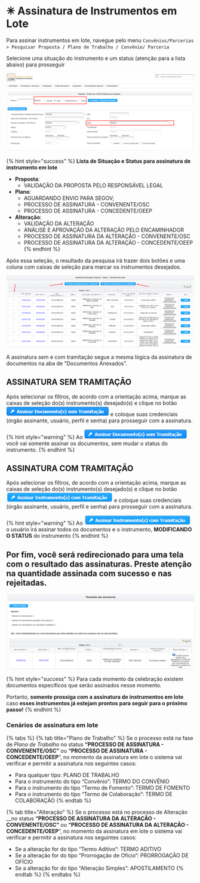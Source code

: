 # ✳ Assinatura de Instrumentos em Lote

Para assinar instrumentos em lote, navegue pelo menu `Convênios/Parcerias > Pesquisar Proposta / Plano de Trabalho / Convênio/ Parceria`

Selecione uma situação do instrumento e um status \(atenção para a lista abaixo\) para prosseguir

![](../../.gitbook/assets/image%20%28479%29.png)

{% hint style="success" %}
**Lista de Situação e Status para assinatura de instrumento em lote**

* **Proposta**:
  * VALIDAÇÃO DA PROPOSTA PELO RESPONSÁVEL LEGAL
* **Plano**:
  * AGUARDANDO ENVIO PARA SEGOV;
  * PROCESSO DE ASSINATURA - CONVENENTE/OSC
  * PROCESSO DE ASSINATURA - CONCEDENTE/OEEP
* **Alteração**:
  * VALIDAÇÃO DA ALTERAÇÃO
  * ANÁLISE E APROVAÇÃO DA ALTERAÇÃO PELO ENCAMINHADOR
  * PROCESSO DE ASSINATURA DA ALTERAÇÃO - CONVENENTE/OSC
  * PROCESSO DE ASSINATURA DA ALTERAÇÃO - CONCEDENTE/OEEP
{% endhint %}

Após essa seleção, o resultado da pesquisa irá trazer dois botões e uma coluna com caixas de seleção para marcar os instrumentos desejados.

![](../../.gitbook/assets/image%20%28480%29.png)

A assinatura sem e com tramitação segue a mesma lógica da assinatura de documentos na aba de "Documentos Anexados".

## ASSINATURA SEM TRAMITAÇÃO

Após selecionar os filtros, de acordo com a orientação acima, marque as caixas de seleção do\(s\) instrumento\(s\) desejado\(s\)  e clique no botão ![](../../.gitbook/assets/image%20%28483%29.png) e coloque suas credenciais \(órgão assinante, usuário, perfil e senha\) para prosseguir com a assinatura.

{% hint style="warning" %}
Ao ![](../../.gitbook/assets/image%20%28483%29.png) você vai somente assinar os documentos, sem mudar o status do instrumento.
{% endhint %}

## ASSINATURA COM TRAMITAÇÃO

Após selecionar os filtros, de acordo com a orientação acima, marque as caixas de seleção do\(s\) instrumento\(s\) desejado\(s\)  e clique no botão ![](../../.gitbook/assets/image%20%28481%29.png) e coloque suas credenciais \(órgão assinante, usuário, perfil e senha\) para prosseguir com a assinatura.

{% hint style="warning" %}
Ao ![](../../.gitbook/assets/image%20%28481%29.png) o usuário irá assinar todos os documentos e o instrumento, **MODIFICANDO O STATUS** do instrumento
{% endhint %}

## Por fim, você será redirecionado para uma tela com o resultado das assinaturas. Preste atenção na quantidade assinada com sucesso e nas rejeitadas.

![Na imagem, podemos ver no status da assinatura.](../../.gitbook/assets/image%20%28482%29.png)

{% hint style="success" %}
Para cada momento da celebração existem documentos específicos que serão assinados nesse momento.

Portanto, **somente prossiga com a assinatura de instrumentos em lote** caso **esses instrumentos já estejam prontos para seguir para o próximo passo!**
{% endhint %}

### Cenários de assinatura em lote

{% tabs %}
{% tab title="Plano de Trabalho" %}
Se o processo está na fase de _Plano de Trabalho_ no status **“PROCESSO DE ASSINATURA - CONVENENTE/OSC”** ou **“PROCESSO DE ASSINATURA - CONCEDENTE/OEEP**”, no momento da assinatura em lote o sistema vai verificar e permitir a assinatura nos seguintes casos: 

* Para qualquer tipo: PLANO DE TRABALHO 
* Para o instrumento do tipo “Convênio”: TERMO DO CONVÊNIO
* Para o instrumento do tipo “Termo de Fomento”: TERMO DE FOMENTO
* Para o instrumento do tipo “Termo de Colaboração”: TERMO DE COLABORAÇÃO
{% endtab %}

{% tab title="Alteração" %}
Se o processo está no processo de Alteração __no status **“PROCESSO DE ASSINATURA DA ALTERAÇÃO - CONVENENTE/OSC”** ou **“PROCESSO DE ASSINATURA DA ALTERAÇÃO - CONCEDENTE/OEEP**”, no momento da assinatura em lote o sistema vai verificar e permitir a assinatura nos seguintes casos: 

*  Se a alteração for do tipo “Termo Aditivo”:  TERMO ADITIVO
* Se a alteração for do tipo “Prorrogação de Ofício”: PRORROGAÇÃO DE OFÍCIO
* Se a alteração for do tipo “Alteração Simples”:  APOSTILAMENTO
{% endtab %}
{% endtabs %}

### 

